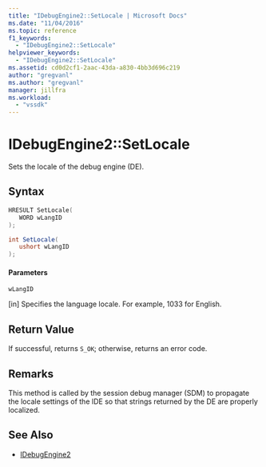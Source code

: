 ```yaml
---
title: "IDebugEngine2::SetLocale | Microsoft Docs"
ms.date: "11/04/2016"
ms.topic: reference
f1_keywords:
  - "IDebugEngine2::SetLocale"
helpviewer_keywords:
  - "IDebugEngine2::SetLocale"
ms.assetid: cd0d2cf1-2aac-43da-a830-4bb3d696c219
author: "gregvanl"
ms.author: "gregvanl"
manager: jillfra
ms.workload:
  - "vssdk"
---
```

# IDebugEngine2::SetLocale
Sets the locale of the debug engine (DE).

## Syntax

```cpp
HRESULT SetLocale( 
   WORD wLangID
);
```

```csharp
int SetLocale( 
   ushort wLangID
);
```

#### Parameters
 `wLangID`

 [in] Specifies the language locale. For example, 1033 for English.

## Return Value
 If successful, returns `S_OK`; otherwise, returns an error code.

## Remarks
 This method is called by the session debug manager (SDM) to propagate the locale settings of the IDE so that strings returned by the DE are properly localized.

## See Also
- [IDebugEngine2](../../../extensibility/debugger/reference/idebugengine2.md)